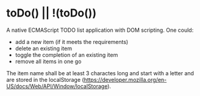 # toDo() || !(toDo())

A native ECMAScript TODO list application with DOM scripting.
One could:
- add a new item (if it meets the requirements)
- delete an existing item
- toggle the completion of an existing item
- remove all items in one go

The item name shall be at least 3 charactes long and start with a letter and are stored in the localStorage (https://developer.mozilla.org/en-US/docs/Web/API/Window/localStorage).
